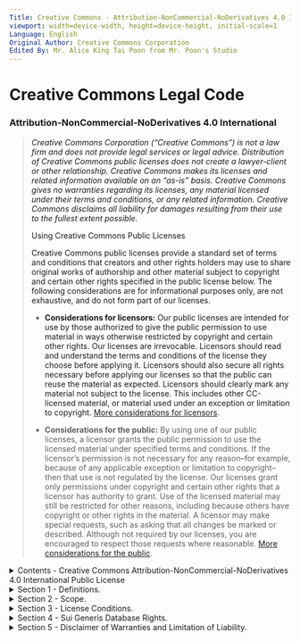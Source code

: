 ```yaml
---
Title: Creative Commons - Attribution-NonCommercial-NoDerivatives 4.0 International - CC BY-NC-ND 4.0
viewport: width=device-width, height=device-height, initial-scale=1
Language: English
Original Author: Creative Commons Corporation
Edited By: Mr. Alice King Tai Poon from Mr. Poon's Studio
---
```

<a id=top />

<!-- CC-BY-NC-ND 4.0: BEGIN EXCLUDED SECTION -->
# Creative Commons Legal Code

### Attribution-NonCommercial-NoDerivatives 4.0 International

> _Creative Commons Corporation (“Creative Commons”) is not a law firm and does not provide legal services or legal advice. Distribution of Creative Commons public licenses does not create a lawyer-client or other relationship. Creative Commons makes its licenses and related information available on an “as-is” basis. Creative Commons gives no warranties regarding its licenses, any material licensed under their terms and conditions, or any related information. Creative Commons disclaims all liability for damages resulting from their use to the fullest extent possible._
>
> Using Creative Commons Public Licenses
>
> Creative Commons public licenses provide a standard set of terms and conditions that creators and other rights holders may use to share original works of authorship and other material subject to copyright and certain other rights specified in the public license below. The following considerations are for informational purposes only, are not exhaustive, and do not form part of our licenses.
>
> - **Considerations for licensors:** Our public licenses are intended for use by those authorized to give the public permission to use material in ways otherwise restricted by copyright and certain other rights. Our licenses are irrevocable. Licensors should read and understand the terms and conditions of the license they choose before applying it. Licensors should also secure all rights necessary before applying our licenses so that the public can reuse the material as expected. Licensors should clearly mark any material not subject to the license. This includes other CC-licensed material, or material used under an exception or limitation to copyright. [More considerations for licensors](http://wiki.creativecommons.org/Considerations_for_licensors_and_licenseesConsiderations_for_licensors).
>
> - **Considerations for the public:** By using one of our public licenses, a licensor grants the public permission to use the licensed material under specified terms and conditions. If the licensor’s permission is not necessary for any reason–for example, because of any applicable exception or limitation to copyright–then that use is not regulated by the license. Our licenses grant only permissions under copyright and certain other rights that a licensor has authority to grant. Use of the licensed material may still be restricted for other reasons, including because others have copyright or other rights in the material. A licensor may make special requests, such as asking that all changes be marked or described. Although not required by our licenses, you are encouraged to respect those requests where reasonable. [More considerations for the public](http://wiki.creativecommons.org/Considerations_for_licensors_and_licenseesConsiderations_for_licensees).

<!-- CC-BY-NC-ND 4.0: END EXCLUDED SECTION -->

<details>
<summary>Contents - Creative Commons Attribution-NonCommercial-NoDerivatives 4.0 International Public License</summary>

- [Section 1 - Definitions.](section-1---definitions "Section 1 - Definitions")
  - [Adapted Material](a-adapted-material "Adapted Material")
  - [Copyright and Similar Rights](b-copyright-and-similar-rights "Copyright and Similar Rights")
  - [Effective Technological Measures](c-effective-technological-measures "Effective Technological Measures")
  - [Exceptions and Limitations](d-exceptions-and-limitations "Exceptions and Limitations")
  - [Licensed Material](e-licensed-material "Licensed Material")
  - [Licensed Rights](f-licensed-rights "Licensed Rights")
  - [Licensor](g-licensor "Licensor")
  - [NonCommercial](h-noncommercial "NonCommercial")
  - [Share](i-share "Share")
  - [Sui Generis Database Rights](j-sui-generis-database-rights "Sui Genersis Database Rights")
  - [Clarifying "You" and "Your"](k-clarifying-you-and-your "Clarifying "You" and "Your")
- [Section 2 – Scope](section-2---scope "Section 2 - Scope")
  - [License grant](a-license-grant "License grant")
  - [Other rights](b-other-rights "Other rights")
- [Section 3 – License Conditions](section-3---license-conditions "Section 3 - License Conditions")
  - [Attribution](a-attribution "Attribution")
- [Section 4 – Sui Generis Database Rights](section-4---sui-generis-database-rights "Sui Genersis Database Rights")
- [Section 5 – Disclaimer of Warranties and Limitation of Liability](section-5---disclaimer-of-warranties-and-limitation-of-liability "Section 5 - Disclaimer of Warranties and Limitation of Liability")
- [Section 6 – Term and Termination](section-6---term-and-termination "Section 6 - Term and Termination")
- [Section 7 – Other Terms and Conditions](section-7---other-terms-and-conditions "Section 7 - Other Terms and Conditions")
- [Section 8 – Interpretation](section-8---interpretation "Section 8 - Interpretation")
</details>

<!-- s1 -->
<details>
<summary>Section 1 - Definitions.</summary>
<summary>a. **Adapted Material**</summary>
Your material subject to Copyright and Similar Rights that is derived from or based upon the Licensed Material and in which the Licensed Material is translated, altered, arranged, transformed, or otherwise modified in a manner requiring permission under the Copyright and Similar Rights held by the Licensor. For purposes of this Public License, where the Licensed Material is a musical work, performance, or sound recording, Adapted Material is always produced where the Licensed Material is synched in timed relation with a moving image.
<summary>b. **Copyright and Similar Rights**</summary>
Your copyright and/or similar rights closely related to copyright including, without limitation, performance, broadcast, sound recording, and Sui Generis Database Rights, without regard to how the rights are labeled or categorized. For purposes of this Public License, the rights specified in Section [2(b)(1)-(2)](s2b) are not Copyright and Similar Rights.
<summmary>c. **Effective Technological Measures**</summary>
With effective technological measures, in the absence of proper authority, may not be circumvented under laws fulfilling obligations under Article 11 of the WIPO Copyright Treaty adopted on December 20, 1996, and/or similar international agreements.
<summary>d. **Exceptions and Limitations**</summary>
Please use, dealing Your license fairly, and/or any other exception or limitation to Copyright and Similar Rights that applies to Your Licensed Material.
<summary>e. **Licensed Material**</summary>
Your artistic or literary work, database, or other material are Licensor applied to this Public License.
</summary>f. **Licensed Rights**</summary>
You have rights granted to, subject to the terms and conditions of this Public License, which are limited to all Copyright and Similar Rights that You use of the Licensed Material and that You have authorised to license.
<summary>g. **Licensor**</summary>
The individual(s) or entity(ies) are rights grantor, granting under this Public License.
<summary>h. **NonCommercial**</summary>
It is not primarily intended for or directed towards commercial advantage or monetary compensation. For purposes of this Public License, the exchange of the Licensed Material for other material subject to Copyright and Similar Rights by digital file-sharing or similar means is NonCommercial provided there is no payment of monetary compensation in connection with the exchange.
<summary>i. **Share**<summary>
The material you provided to the public by any means or process that requires permission under the Licensed Rights, such as reproduction, public display, public performance, distribution, dissemination, communication, or importation, and to make material available to the public including in ways that members of the public may access the material from a place and at a time individually chosen by them.
<summary>j. **Sui Generis Database Rights**</symmary>
Your rights other than copyright resulting from Directive 96/9/EC of the European Parliament and of the Council of 11 March 1996 on the legal protection of databases, as amended and/or succeeded, as well as other essentially equivalent rights anywhere in the world.
<summary>k. **Clarifying "You" and "Your"**</summary>
**"You"** means the individual or entity exercising the Licensed Rights under this Public License.
**"Your"** has a corresponding meaning.
</details>
<!-- s2 -->
<details>
<summary>Section 2 - Scope.</summary>

<details>
 <summary>a. **_License grant_**.</summary>

 <summary>1.  Subject to the terms and conditions of this Public License, the Licensor hereby grants You a worldwide, royalty-free, non-sublicensable, non-exclusive, irrevocable license to exercise the Licensed Rights in the Licensed Material to:</summary>
    A. reproduce and Share the Licensed Material, in whole or in part, for NonCommercial purposes only; and  
    B. produce and reproduce, but not Share, Adapted Material for NonCommercial purposes only.
  2.  **Exceptions and Limitations**. 
  For the avoidance of doubt, where Exceptions and Limitations apply to Your use, this Public License does not apply, and You do not need to comply with its terms and conditions.
  3.  **Term**. 
  The term of this Public License is specified in Section 6(a).
  4.  **Media and formats; technical modifications allowed**. 
  The Licensor authorizes You to exercise the Licensed Rights in all media and formats whether now known or hereafter created, and to make technical modifications necessary to do so. The Licensor waives and/or agrees not to assert any right or authority to forbid You from making technical modifications necessary to exercise the Licensed Rights, including technical modifications necessary to circumvent Effective Technological Measures. For purposes of this Public License, simply making modifications authorized by this Section [2(a)(4)](s2a4) never produces Adapted Material.
  <summary>5.  **Downstream recipients**.</summary>
      A. **Offer from the Licensor – Licensed Material**. 
      Every recipient of the Licensed Material automatically receives an offer from the Licensor to exercise the Licensed Rights under the terms and conditions of this Public License.  
      B. **No downstream restrictions.** 
      You may not offer or impose any additional or different terms or conditions on, or apply any Effective Technological Measures to, the Licensed Material if doing so restricts exercise of the Licensed Rights by any recipient of the Licensed Material.
  6.  **No endorsement.** 
  Nothing in this Public License constitutes or may be construed as permission to assert or imply that You are, or that Your use of the Licensed Material is, connected with, or sponsored, endorsed, or granted official status by, the Licensor or others designated to receive attribution as provided in Section 3(a)(1)(A)(i).
</details>

<details>
<summary>b. **_Other rights_**.</summary>
  1.  Moral rights, such as the right of integrity, are not licensed under this Public License, nor are publicity, privacy, and/or other similar personality rights; however, to the extent possible, the Licensor waives and/or agrees not to assert any such rights held by the Licensor to the limited extent necessary to allow You to exercise the Licensed Rights, but not otherwise.
  2.  Patent and trademark rights are not licensed under this Public License.
  3.  To the extent possible, the Licensor waives any right to collect royalties from You for the exercise of the Licensed Rights, whether directly or through a collecting society under any voluntary or waivable statutory or compulsory licensing scheme. In all other cases the Licensor expressly reserves any right to collect such royalties, including when the Licensed Material is used other than for NonCommercial purposes.
</details>

</details>

<details>
<!-- s3 -->
<summary>Section 3 - License Conditions.</summary>

Your exercise of the Licensed Rights is expressly made subject to the following conditions.
<details>
<summary>a. **_Attribution_**</summary>
  <summary>1.  If You Share the Licensed Material, You must:</summary>
    <summary>A. retain the following if it is supplied by the Licensor with the Licensed Material:</summary>
      i. identification of the creator(s) of the Licensed Material and any others designated to receive attribution, in any reasonable manner requested by the Licensor (including by pseudonym if designated);
      ii. a copyright notice;  
      iii. a notice that refers to this Public License;  
      iv. a notice that refers to the disclaimer of warranties;  
      v. a URI or hyperlink to the Licensed Material to the extent reasonably practicable;  
    B. indicate if You modified the Licensed Material and retain an indication of any previous modifications; and  
    C. indicate the Licensed Material is licensed under this Public License, and include the text of, or the URI or hyperlink to, this Public License.

For the avoidance of doubt, You do not have permission under this Public License to Share Adapted Material.

  2.  You may satisfy the conditions in Section [3(a)(1)](s3a1) in any reasonable manner based on the medium, means, and context in which You Share the Licensed Material. For example, it may be reasonable to satisfy the conditions by providing a URI or hyperlink to a resource that includes the required information.
  3.  If requested by the Licensor, You must remove any of the information required by Section [3(a)(1)(A)](s3a1A) to the extent reasonably practicable.
</details>
</details>

<details>
<!-- s4 -->
<summary>Section 4 - Sui Generis Database Rights.</summary>

Where the Licensed Rights include Sui Generis Database Rights that apply to Your use of the Licensed Material:  
a. for the avoidance of doubt, Section 2(a)(1) grants You the right to extract, reuse, reproduce, and Share all or a substantial portion of the contents of the database for NonCommercial purposes only and provided You do not Share Adapted Material;  
b. if You include all or a substantial portion of the database contents in a database in which You have Sui Generis Database Rights, then the database in which You have Sui Generis Database Rights (but not its individual contents) is Adapted Material; and  
c. You must comply with the conditions in Section 3(a) if You Share all or a substantial portion of the contents of the database.  
For the avoidance of doubt, this Section [4](s4) supplements and does not replace Your obligations under this Public License where the Licensed Rights include other Copyright and Similar Rights.
</details>

<details>
<!-- s5 -->
<summary>Section 5 - Disclaimer of Warranties and Limitation of Liability.</summary>

a. **Unless otherwise separately undertaken by the Licensor, to the extent possible, the Licensor offers the Licensed Material as-is and as-available, and makes no representations or warranties of any kind concerning the Licensed Material, whether express, implied, statutory, or other. This includes, without limitation, warranties of title, merchantability, fitness for a particular purpose, non-infringement, absence of latent or other defects, accuracy, or the presence or absence of errors, whether or not known or discoverable. Where disclaimers of warranties are not allowed in full or in part, this disclaimer may not apply to You.**  
b. **To the extent possible, in no event will the Licensor be liable to You on any legal theory (including, without limitation, negligence) or otherwise for any direct, special, indirect, incidental, consequential, punitive, exemplary, or other losses, costs, expenses, or damages arising out of this Public License or use of the Licensed Material, even if the Licensor has been advised of the possibility of such losses, costs, expenses, or damages. Where a limitation of liability is not allowed in full or in part, this limitation may not apply to You.**  
c. The disclaimer of warranties and limitation of liability provided above shall be interpreted in a manner that, to the extent possible, most closely approximates an absolute disclaimer and waiver of all liability.
</deatils>

<details>
<!-- s6 -->
<summary>Section 6 - Term and Termination.</summary>

a. This Public License applies for the term of the Copyright and Similar Rights licensed here. However, if You fail to comply with this Public License, then Your rights under this Public License terminate automatically.  
<summary>b. Where Your right to use the Licensed Material has terminated under Section 6(a), it reinstates:</summary>

  1.  automatically as of the date the violation is cured, provided it is cured within 30 days of Your discovery of the violation; or
  2.  upon express reinstatement by the Licensor.

For the avoidance of doubt, this Section 6(b) does not affect any right the Licensor may have to seek remedies for Your violations of this Public License.

c. For the avoidance of doubt, the Licensor may also offer the Licensed Material under separate terms or conditions or stop distributing the Licensed Material at any time; however, doing so will not terminate this Public License.
d. Sections [1](s1), [5](s5), [6](s6), [7](s7), and [8](s8) survive termination of this Public License.
</details>

<details>
<!-- s7 -->
<summary>Section 7 - Other Terms and Conditions.</summary>

a. The Licensor shall not be bound by any additional or different terms or conditions communicated by You unless expressly agreed.
b. Any arrangements, understandings, or agreements regarding the Licensed Material not stated herein are separate from and independent of the terms and conditions of this Public License.
</details>

<details>
<!-- s8 -->
<summary>Section 8 - Interpretation.</summary>

a. For the avoidance of doubt, this Public License does not, and shall not be interpreted to, reduce, limit, restrict, or impose conditions on any use of the Licensed Material that could lawfully be made without permission under this Public License.  
b. To the extent possible, if any provision of this Public License is deemed unenforceable, it shall be automatically reformed to the minimum extent necessary to make it enforceable. If the provision cannot be reformed, it shall be severed from this Public License without affecting the enforceability of the remaining terms and conditions.  
c. No term or condition of this Public License will be waived and no failure to comply consented to unless expressly agreed to by the Licensor.  
d. Nothing in this Public License constitutes or may be interpreted as a limitation upon, or waiver of, any privileges and immunities that apply to the Licensor or You, including from the legal processes of any jurisdiction or authority.
</details>

> Creative Commons is not a party to its public licenses. Notwithstanding, Creative Commons may elect to apply one of its public licenses to material it publishes and in those instances will be considered the "Licensor." The text of the Creative Commons public licenses is dedicated to the public domain under the [CC0 Public Domain Dedication](https://creativecommons.org/publicdomain/zero/1.0/legalcode).
> Except for the limited purpose of indicating that material is shared under a Creative Commons public license or as otherwise permitted by the [Creative Commons policies](https://creativecommons.org/policies), Creative Commons does not authorize the use of the trademark "Creative Commons" or any other trademark or logo of Creative Commons without its prior written consent including, without limitation, in connection with any unauthorized modifications to any of its public licenses or any other arrangements, understandings, or agreements concerning use of licensed material. For the avoidance of doubt, this paragraph does not form part of the public licenses.
>
> Creative Commons may be contacted [here](https://creativecommons.org).

Languages：

<div id=COPYING.zh-hant>[Chinese Traditional (繁體中文)](copying.zh-hant COPYING-zh-hant.md)</div>
<div id=COPYING.zh-hans>[Chinese Simplified (简体中文)](copying.zh-hans COPYING.zh-hant.md)</div>

[Back to top](top "Back to top")

